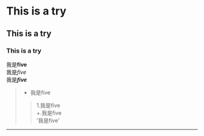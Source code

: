 # This is a try
## This is a try
### This is a try
我是**five**    
我是*five*    
我是***five***     
> - 我是five    
>> 1.我是five    
>> +.我是five    
>> '我是five'    
---------
